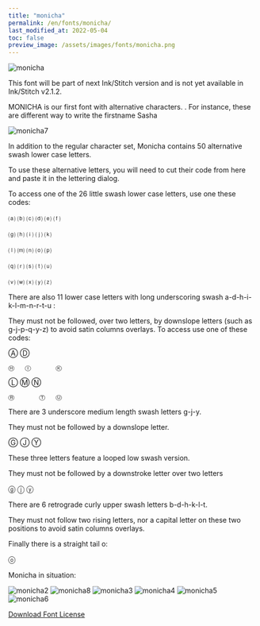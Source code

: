 ```yaml
---
title: "monicha"
permalink: /en/fonts/monicha/
last_modified_at: 2022-05-04
toc: false
preview_image: /assets/images/fonts/monicha.png
---
```

![monicha](/assets/images/fonts/monicha.png)

This font will be part of next Ink/Stitch version and is not yet available in Ink/Stitch v2.1.2.

MONICHA is our first font with alternative characters.
.
For instance, these are different way to write the firstname Sasha

![monicha7](/assets/images/fonts/monicha7.jpg)

In addition to the regular character set, Monicha contains 50 alternative swash lower case letters.

To use these alternative letters, you will need to cut  their code from here and paste it in the lettering dialog.


To access one of the 26 little swash  lower case letters, use one these codes:


⒜	⒝	⒞	⒟	⒠	⒡

⒢	⒣	⒤	⒥	⒦	

⒧	⒨	⒩	⒪	⒫

⒬	⒭	⒮	⒯	⒰

⒱	⒲	⒳	⒴	⒵


There are also 11 lower case letters with long underscoring swash a-d-h-i-k-l-m-n-r-t-u :

They must not be followed, over two letters, by downslope letters (such as g-j-p-q-y-z)
to avoid satin columns overlays. To access use one of these codes:

Ⓐ			Ⓓ

	Ⓗ	Ⓘ		Ⓚ
	
Ⓛ	Ⓜ	Ⓝ

	Ⓡ		Ⓣ	Ⓤ


There are 3 underscore medium length swash letters g-j-y.

They must not be followed by a downslope letter.



Ⓖ	Ⓙ	Ⓨ


These three letters feature a looped low swash version.

They must not be followed by a downstroke letter over two letters

ⓖ ⓙ ⓨ

There are 6 retrograde curly upper swash letters b-d-h-k-l-t.

They must not follow two rising letters, nor a capital letter on these two positions to avoid 
satin columns overlays.

Finally there is a straight tail o:


ⓞ

Monicha  in situation:

![monicha2](/assets/images/fonts/monicha2.jpg)
![monicha8](/assets/images/fonts/monicha8.jpg)
![monicha3](/assets/images/fonts/monicha3.jpg)
![monicha4](/assets/images/fonts/monicha4.jpg)
![monicha5](/assets/images/fonts/monicha5.jpg)
![monicha6](/assets/images/fonts/monicha6.jpg)



[Download Font License](https://github.com/inkstitch/inkstitch/tree/main/fonts/monicha/LICENSE)
